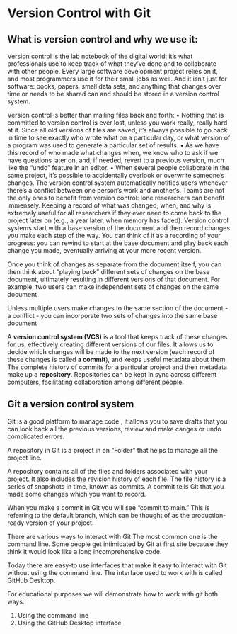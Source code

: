 # Version Control with Git 
##	What is version control and why we use it:
Version control is the lab notebook of the digital world: it’s what professionals use to keep track of what they’ve done and to collaborate with other people. Every large software development project relies on it, and most programmers use it for their small jobs as well. And it isn’t just for software: books, papers, small data sets, and anything that changes over time or needs to be shared can and should be stored in a version control system.

Version control is better than mailing files back and forth:
•	Nothing that is committed to version control is ever lost, unless you work really, really hard at it. Since all old versions of files are saved, it’s always possible to go back in time to see exactly who wrote what on a particular day, or what version of a program was used to generate a particular set of results.
•	As we have this record of who made what changes when, we know who to ask if we have questions later on, and, if needed, revert to a previous version, much like the “undo” feature in an editor.
•	When several people collaborate in the same project, it’s possible to accidentally overlook or overwrite someone’s changes. The version control system automatically notifies users whenever there’s a conflict between one person’s work and another’s.
Teams are not the only ones to benefit from version control: lone researchers can benefit immensely. Keeping a record of what was changed, when, and why is extremely useful for all researchers if they ever need to come back to the project later on (e.g., a year later, when memory has faded).
Version control systems start with a base version of the document and then record changes you make each step of the way. You can think of it as a recording of your progress: you can rewind to start at the base document and play back each change you made, eventually arriving at your more recent version.

Once you think of changes as separate from the document itself, you can then think about “playing back” different sets of changes on the base document, ultimately resulting in different versions of that document. For example, two users can make independent sets of changes on the same document

Unless multiple users make changes to the same section of the document - a conflict - you can incorporate two sets of changes into the same base document

A **version control system  (VCS)** is a tool that keeps track of these changes for us, effectively creating different versions of our files. It allows us to decide which changes will be made to the next version (each record of these changes is called **a commit**), and keeps useful metadata about them. The complete history of commits for a particular project and their metadata make up a **repository**. Repositories can be kept in sync across different computers, facilitating collaboration among different people.


## Git a version control system
Git is a good platform to manage code , it allows you to save drafts that you can look back all the previous versions, review and make canges or undo complicated errors.

A repository in Git is a project in an "Folder" that helps to manage all the project line.

A repository contains all of the files and folders associated with your project. It also includes the revision history of each file. The file history is a series of snapshots in time, known as commits. A commit tells Git that you made some changes which you want to record.

When you make a commit in Git you will see “commit to main.” This is referring to the default branch, which can be thought of as the production-ready version of your project.


There are various ways to interact with Git 
The most common one is  the command line.
Some people get intimidated by Git at first site because they think it would look like a long incomprehensive code. 

Today there are easy-to use interfaces that make it easy to interact with Git without using the command line.
The interface used to work with is called GitHub Desktop.

For educational purposes we will demonstrate how to work with git both ways. 
1)	Using the command line 
2)	Using the GitHub Desktop interface 
